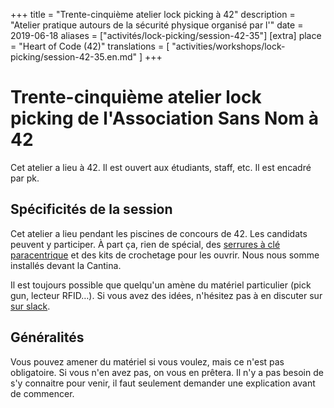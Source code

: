 +++
title = "Trente-cinquième atelier lock picking à 42"
description = "Atelier pratique autours de la sécurité physique organisé par l'"
date = 2019-06-18
aliases = ["activités/lock-picking/session-42-35"]
[extra]
place = "Heart of Code (42)"
translations = [
    "activities/workshops/lock-picking/session-42-35.en.md"
]
+++

# Trente-cinquième atelier lock picking de l'Association Sans Nom à 42

Cet atelier a lieu à 42. Il est ouvert aux étudiants, staff, etc.
Il est encadré par pk.

## Spécificités de la session

Cet atelier a lieu pendant les piscines de concours de 42. Les candidats
peuvent y participer.
À part ça, rien de spécial, des [serrures à clé
paracentrique](@/activities/workshops/lock-picking/documentation/paracentric.fr.md) et des
kits de crochetage pour les ouvrir.
Nous nous somme installés devant la Cantina.

Il est toujours possible que quelqu'un amène du matériel particulier (pick gun,
lecteur RFID…).
Si vous avez des idées, n'hésitez pas à en discuter sur [sur
slack](@/contact/index.fr.md).

## Généralités

Vous pouvez amener du matériel si vous voulez, mais ce n'est pas obligatoire.
Si vous n'en avez pas, on vous en prêtera.
Il n'y a pas besoin de s'y connaitre pour venir, il faut seulement demander une
explication avant de commencer.
